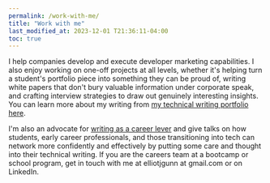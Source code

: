 ```yaml
---
permalink: /work-with-me/
title: "Work with me"
last_modified_at: 2023-12-01 T21:36:11-04:00
toc: true
---
```


I help companies develop and execute developer marketing capabilities. I also enjoy working on one-off projects at all levels, whether it's helping turn a student's portfolio piece into something they can be proud of, writing white papers that don't bury valuable information under corporate speak, and crafting interview strategies to draw out genuinely interesting insights. You can learn more about my writing from [my technical writing portfolio here](technical-writing.md). 

I'm also an advocate for [writing as a career lever](../_posts/2024-01-07-writing-online-pydata-global.md) and give talks on how students, early career professionals, and those transitioning into tech can network more confidently and effectively by putting some care and thought into their technical writing. If you are the careers team at a bootcamp or school program, get in touch with me at elliotjgunn at gmail.com or on LinkedIn. 